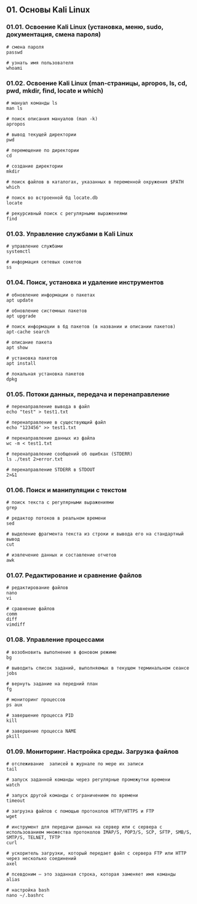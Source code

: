 ## **01. Основы Kali Linux**

### **01.01. Освоение Kali Linux (установка, меню, sudo, документация, смена пароля)**

```
# смена пароля
passwd

# узнать имя пользователя
whoami
```

### **01.02. Освоение Kali Linux (man-страницы, apropos, ls, cd, pwd, mkdir, find, locate и which)**

```
# мануал команды ls
man ls

# поиск описания мануалов (man -k)
apropos

# вывод текущей директории
pwd

# перемещение по директории
cd

# создание директории
mkdir

# поиск файлов в каталогах, указанных в переменной окружения $PATH
which

# поиск во встроенной бд locate.db
locate

# рекурсивный поиск с регулярными выражениями
find
```

### **01.03. Управление службами в Kali Linux**

```
# управление службами
systemctl

# информация сетевых сокетов
ss
```

### **01.04. Поиск, установка и удаление инструментов**

```
# обновление информации о пакетах
apt update

# обновление системных пакетов
apt upgrade

# поиск информации в бд пакетов (в названии и описании пакетов)
apt-cache search

# описание пакета
apt show

# установка пакетов
apt install

# локальная установка пакетов
dpkg
```

### **01.05. Потоки данных, передача и перенаправление**

```
# перенаправление вывода в файл
echo "test" > test1.txt

# перенаправление в существующий файл
echo "123456" >> test1.txt

# перенаправление данных из файла
wc -m < test1.txt

# перенаправление сообщений об ошибках (STDERR)
ls ./test 2>error.txt

# перенаправление STDERR в STDOUT
2>&1
```

### **01.06. Поиск и манипуляции с текстом**

```
# поиск текста с регулярными выражениями
grep

# редактор потоков в реальном времени
sed

# выделение фрагмента текста из строки и вывода его на стандартный вывод
cut

# извлечение данных и составление отчетов
awk
```

### **01.07. Редактирование и сравнение файлов**

```
# редактирование файлов
nano
vi

# сравнение файлов
comm
diff
vimdiff
```

### **01.08. Управление процессами**

```
# возобновить выполнение в фоновом режиме
bg

# выводить список заданий, выполняемых в текущем терминальном сеансе
jobs

# вернуть задание на передний план
fg

# мониторинг процессов
ps aux

# завершение процесса PID
kill

# завершение процесса NAME
pkill
```

### **01.09. Мониторинг. Настройка среды. Загрузка файлов**

```
# отслеживание  записей в журнале по мере их записи
tail

# запуск заданной команды через регулярные промежутки времени
watch

# запуск другой команды с ограничением по времени
timeout

# загрузка файлов с помощью протоколов HTTP/HTTPS и FTP
wget

# инструмент для передачи данных на сервер или с сервера с использованием множества протоколов IMAP/S, POP3/S, SCP, SFTP, SMB/S, SMTP/S, TELNET, TFTP
curl

# ускоритель загрузки, который передает файл с сервера FTP или HTTP через несколько соединений
axel

# псевдоним — это заданная строка, которая заменяет имя команды
alias

# настройка bash
nano ~/.bashrc
```
